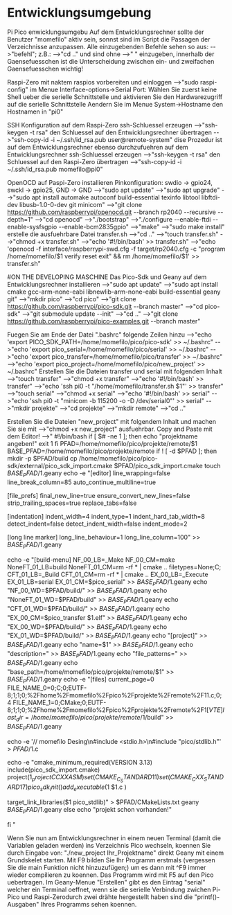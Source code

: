 # Entwicklungsumgebung
Pi Pico enwicklungsumgebu
Auf dem Entwicklungsrechner sollte der Benutzer "momefilo" aktiv sein, sonnst sind im Script die Passagen der Verzeichnisse anzupassen.
Alle einzugebenden Befehle sehen so aus: -->"befehl"; z.B.: -->"cd .."
und sind ohne -->" " einzugeben, innerhalb der Gaensefuesschen ist die Unterscheidung zwischen
ein- und zweifachen Gaensefuesschen wichtig!

Raspi-Zero mit naktem raspios vorbereiten und einloggen
-->"sudo raspi-config"
im Menue Interface-options->Serial Port: Wählen Sie zuerst keine Shell ueber
die serielle Schnittstelle und aktivieren Sie den Hardwarezugriff auf die serielle Schnittstelle
Aendern Sie im Menue System->Hostname den Hostnamen in "pi0"

SSH Konfiguration
auf dem Raspi-Zero ssh-Schluessel erzeugen
-->"ssh-keygen -t rsa"
den Schluessel auf den Entwicklungsrechner übertragen
-->"ssh-copy-id -i ~/.ssh/id_rsa.pub user@remote-system"
dise Prozedur ist auf dem Entwicklungsrechner ebenso durchzufuehren
auf dem Entwicklungsrechner ssh-Schluessel erzeugen
-->"ssh-keygen -t rsa"
den Schluessel auf den Raspi-Zero übertragen
-->"ssh-copy-id -i ~/.ssh/id_rsa.pub momefilo@pi0"

OpenOCD auf Paspi-Zero installieren
Pinkonfiguration: swdio -> gpio24, swckl -> gpio25, GND -> GND
-->"sudo apt update"
-->"sudo apt upgrade"
-->"sudo apt install automake autoconf build-essential texinfo libtool libftdi-dev libusb-1.0-0-dev git minicom"
-->"git clone https://github.com/raspberrypi/openocd.git --branch rp2040 --recursive --depth=1"
-->"cd openocd"
-->"./bootstrap"
-->"./configure --enable-ftdi --enable-sysfsgpio --enable-bcm2835gpio"
-->"make"
-->"sudo make install"
erstelle die ausfuehrbare Datei transfer.sh
-->"cd .."
-->"touch transfer.sh"
-->"chmod +x transfer.sh"
-->"echo '#!/bin/bash' >> transfer.sh"
-->"echo 'openocd -f interface/raspberrypi-swd.cfg -f target/rp2040.cfg -c "program /home/momefilo/$1 verify reset exit" && rm /home/momefilo/$1' >> transfer.sh"

#ON THE DEVELOPING MASCHINE
Das Pico-Sdk und Geany auf dem Entwicklungsrechner installieren
-->"sudo apt update"
-->"sudo apt install cmake gcc-arm-none-eabi libnewlib-arm-none-eabi build-essential geany git"
-->"mkdir pico"
-->"cd pico"
-->"git clone https://github.com/raspberrypi/pico-sdk.git --branch master"
-->"cd pico-sdk"
-->"git submodule update --init"
-->"cd .."
-->"git clone https://github.com/raspberrypi/pico-examples.git --branch master"

Fuegen Sie am Ende der Datei ".bashrc" folgende Zeilen hinzu
-->"echo 'export PICO_SDK_PATH=/home/momefilo/pico/pico-sdk' >> ~/.bashrc"
-->"echo 'export pico_serial=/home/momefilo/pico/serial' >> ~/.bashrc"
-->"echo 'export pico_transfer=/home/momefilo/pico/transfer' >> ~/.bashrc"
-->"echo 'export pico_project=/home/momefilo/pico/new_project' >> ~/.bashrc"
Erstellen Sie die Dateien transfer und serial mit folgendem Inhalt
-->"touch transfer"
-->"chmod +x transfer"
-->"echo '#!/bin/bash' >> transfer"
-->"echo 'ssh pi0 -t "/home/momefilo/transfer.sh $1"' >> transfer"
-->"touch serial"
-->"chmod +x serial"
-->"echo '#!/bin/bash' >> serial"
-->"echo 'ssh pi0 -t "minicom -b 115200 -o -D /dev/serial0"' >> serial"
-->"mkdir projekte"
-->"cd projekte"
-->"mkdir remote"
-->"cd .."

Erstellen Sie die Dateien "new_project" mit folgendem Inhalt und machen Sie sie mit 
-->"chmod +x new_project"
ausfuehrbar.
Copy and Paste mit dem Editor!
-->"
#!/bin/bash
if [ $# -ne 1 ]; then
	echo "projektname angeben!"
 	exit 1
fi
PFAD=/home/momefilo/pico/projekte/remote/$1
BASE_PFAD=/home/momefilo/pico/projekte/remote
if  ! [ -d $PFAD ]; then
mkdir -p $PFAD/build
cp /home/momefilo/pico/pico-sdk/external/pico_sdk_import.cmake $PFAD/pico_sdk_import.cmake
touch $BASE_PFAD/$1.geany
echo -e "[editor]
line_wrapping=false
line_break_column=85
auto_continue_multiline=true

[file_prefs]
final_new_line=true
ensure_convert_new_lines=false
strip_trailing_spaces=true
replace_tabs=false

[indentation]
indent_width=4
indent_type=1
indent_hard_tab_width=8
detect_indent=false
detect_indent_width=false
indent_mode=2

[long line marker]
long_line_behaviour=1
long_line_column=100" >> $BASE_PFAD/$1.geany

echo -e "[build-menu]
NF_00_LB=_Make
NF_00_CM=make
NoneFT_01_LB=build
NoneFT_01_CM=rm -rf * | cmake ..
filetypes=None;C;
CFT_01_LB=_Build
CFT_01_CM=rm -rf * | cmake ..
EX_00_LB=_Execute
EX_01_LB=serial
EX_01_CM=$pico_serial" >> $BASE_PFAD/$1.geany
echo "NF_00_WD=$PFAD/build/" >> $BASE_PFAD/$1.geany
echo "NoneFT_01_WD=$PFAD/build" >> $BASE_PFAD/$1.geany
echo "CFT_01_WD=$PFAD/build/"  >> $BASE_PFAD/$1.geany
echo "EX_00_CM=$pico_transfer $1.elf"  >> $BASE_PFAD/$1.geany
echo "EX_00_WD=$PFAD/build/"  >> $BASE_PFAD/$1.geany
echo "EX_01_WD=$PFAD/build/"  >> $BASE_PFAD/$1.geany
echo "[project]" >> $BASE_PFAD/$1.geany
echo "name=$1" >> $BASE_PFAD/$1.geany
echo "description=" >> $BASE_PFAD/$1.geany
echo "file_patterns=" >> $BASE_PFAD/$1.geany
echo "base_path=/home/momefilo/pico/projekte/remote/$1" >> $BASE_PFAD/$1.geany
echo -e "[files]
current_page=0
FILE_NAME_0=0;C;0;EUTF-8;1;1;0;%2Fhome%2Fmomefilo%2Fpico%2Fprojekte%2Fremote%2F$1%2F$1.c;0;4
FILE_NAME_1=0;CMake;0;EUTF-8;1;1;0;%2Fhome%2Fmomefilo%2Fpico%2Fprojekte%2Fremote%2F$1%2FCMakeLists.txt;0;4
[VTE]
last_dir=/home/momefilo/pico/projekte/remote/$1/build" >> $BASE_PFAD/$1.geany

echo -e '// momefilo Desing\n#include <stdio.h>\n#include "pico/stdlib.h"' > $PFAD/$1.c

echo -e "cmake_minimum_required(VERSION 3.13)
include(pico_sdk_import.cmake)
project($1_project C CXX ASM)
set(CMAKE_C_STANDARD 11)
set(CMAKE_CXX_STANDARD 17)
pico_sdk_init()
add_executable($1
$1.c
)

target_link_libraries($1 pico_stdlib)" > $PFAD/CMakeLists.txt
geany $BASE_PFAD/$1.geany
else
echo "projekt schon vorhanden!"

fi
"

Wenn Sie nun am Entwicklungsrechner in einem neuen Terminal (damit die Variablen geladen werden) ins Verzeichnis Pico wechseln, koennen Sie 
durch Eingabe von: "./new_project Ihr_Projektname" direkt Geany mit einem
Grundskelet starten. Mit F9 bilden Sie Ihr Programm erstmals (vergessen Sie die main Funktion nicht hinzuzufügen;) um es dann 
mit ^F9 immer wieder compilieren zu koennen. Das Programm wird mit F5 auf den Pico uebertragen.
Im Geany-Menue "Erstellen" gibt es  den Eintrag "serial" welcher ein Terminal oeffnet, wenn sie die serielle Verbindung
zwichen Pi-Pico und Raspi-Zerodurch zwei drähte hergestellt haben sind die "printf()-Ausgaben" Ihres Programms sehen koennen.

